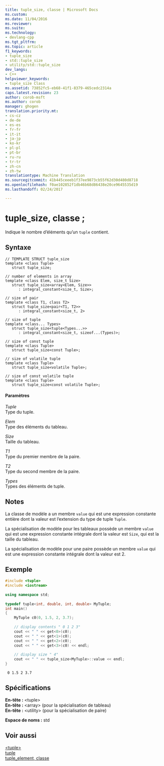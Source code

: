 ```yaml
---
title: tuple_size, classe | Microsoft Docs
ms.custom: 
ms.date: 11/04/2016
ms.reviewer: 
ms.suite: 
ms.technology:
- devlang-cpp
ms.tgt_pltfrm: 
ms.topic: article
f1_keywords:
- tuple_size
- std::tuple_size
- utility/std::tuple_size
dev_langs:
- C++
helpviewer_keywords:
- tuple_size Class
ms.assetid: 73852fc5-eb68-41f1-8379-465cedc2314a
caps.latest.revision: 23
author: corob-msft
ms.author: corob
manager: ghogen
translation.priority.mt:
- cs-cz
- de-de
- es-es
- fr-fr
- it-it
- ja-jp
- ko-kr
- pl-pl
- pt-br
- ru-ru
- tr-tr
- zh-cn
- zh-tw
translationtype: Machine Translation
ms.sourcegitcommit: 41b445ceeeb1f37ee9873cb55f62d30d480d8718
ms.openlocfilehash: f0ae102852f1db46b68d86438e20ce9645535d19
ms.lasthandoff: 02/24/2017

---
```

# <a name="tuplesize-class"></a>tuple_size, classe ;
Indique le nombre d’éléments qu’un `tuple` contient.  
  
## <a name="syntax"></a>Syntaxe  
  
```  
// TEMPLATE STRUCT tuple_size  
template <class Tuple>  
   struct tuple_size;  
  
// number of elements in array  
template <class Elem, size_t Size>  
   struct tuple_size<array<Elem, Size>>  
      : integral_constant<size_t, Size>; 
  
// size of pair
template <class T1, class T2>
   struct tuple_size<pair<T1, T2>> 
      : integral_constant<size_t, 2>

// size of tuple  
template <class... Types>  
   struct tuple_size<tuple<Types...>>  
      : integral_constant<size_t, sizeof...(Types)>;  
  
// size of const tuple  
template <class Tuple>  
   struct tuple_size<const Tuple>;  
  
// size of volatile tuple  
template <class Tuple>  
   struct tuple_size<volatile Tuple>;  
  
// size of const volatile tuple  
template <class Tuple>  
   struct tuple_size<const volatile Tuple>;   
```  
  
#### <a name="parameters"></a>Paramètres  
*Tuple*  
Type du tuple. 
  
*Elem*  
Type des éléments du tableau. 
  
*Size*  
Taille du tableau. 
  
*T1*  
Type du premier membre de la paire. 
  
*T2*  
Type du second membre de la paire. 
  
*Types*  
Types des éléments de tuple. 
  
  
## <a name="remarks"></a>Notes  
La classe de modèle a un membre `value` qui est une expression constante entière dont la valeur est l’extension du type de tuple `Tuple`.  
  
La spécialisation de modèle pour les tableaux possède un membre `value` qui est une expression constante intégrale dont la valeur est `Size`, qui est la taille du tableau.  
  
La spécialisation de modèle pour une paire possède un membre `value` qui est une expression constante intégrale dont la valeur est 2.  
  
## <a name="example"></a>Exemple  
  
```cpp  
#include <tuple>   
#include <iostream>  
  
using namespace std;  
  
typedef tuple<int, double, int, double> MyTuple;  
int main()  
{  
    MyTuple c0(0, 1.5, 2, 3.7);  
  
    // display contents " 0 1 2 3"   
    cout << " " << get<0>(c0);  
    cout << " " << get<1>(c0);  
    cout << " " << get<2>(c0);  
    cout << " " << get<3>(c0) << endl;  
  
    // display size " 4"   
    cout << " " << tuple_size<MyTuple>::value << endl;  
}  
```  
  
```Output  
 0 1.5 2 3.7  
```  
  
## <a name="requirements"></a>Spécifications  
 **En-tête :** \<tuple>  
 **En-tête :** \<array> (pour la spécialisation de tableau)  
 **En-tête :** \<utility> (pour la spécialisation de paire)  
  
 **Espace de noms :** std  
  
## <a name="see-also"></a>Voir aussi  
 [\<tuple>](../standard-library/tuple.md)   
 [tuple](../standard-library/tuple-class.md)  
 [tuple_element, classe](../standard-library/tuple-element-class-tuple.md)

